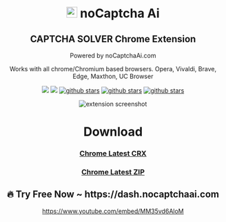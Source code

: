 <div align="center">

</p>
<h1><img src="https://user-images.githubusercontent.com/38348819/224522816-8bfba887-ffdd-4180-bbe3-1e3b6f5c5b41.png" alt="Logo" width="25" />
 noCaptcha Ai</h1>
<h2>CAPTCHA SOLVER Chrome Extension</h2>
<p>Powered by noCaptchaAi.com</p>
<p>Works with all chrome/Chromium based browsers. Opera, Vivaldi, Brave, Edge, Maxthon, UC Browser</p>
<p>
<a href="https://t.me/noCaptchaAi" target="_blank"><img src="https://img.shields.io/badge/Telegram-2CA5E0?style=for-the-badge&logo=telegram&logoColor=white"></a>
<a href="https://discord.gg/E7FfzhZqzA" target="_blank"><img src="https://img.shields.io/badge/Discord-7289DA?style=for-the-badge&logo=discord&logoColor=white"></a>
<a href="https://github.com/shimuldn/qCaptchaSolverApi/"><img alt="github stars" src="https://img.shields.io/github/stars/shimuldn/qCaptchaSolverApi?style=for-the-badge"></a>
<a href="https://nocaptchaai.com/software"><img alt="github stars" src="https://img.shields.io/npm/v/nocaptchaai-puppeteer?label=npm-puppeteer-solver&style=for-the-badge"></a>
<a href="https://nocaptchaai.com/software"><img alt="github stars" src="https://img.shields.io/npm/v/nocaptchasolver?label=npm-selenium-solver&style=for-the-badge"></a>
</p>

![extension screenshot](https://github.com/user-attachments/assets/944eee91-e57c-44c2-a384-b4bf8b4567de)

# Download

### [Chrome Latest CRX](https://github.com/noCaptchaAi/chrome-extension/releases/latest)
### [Chrome Latest ZIP](https://github.com/noCaptchaAi/chrome-extension/releases/latest)

<h2 align="center">
🔥 Try Free Now ~ https://dash.nocaptchaai.com
</h2>

https://www.youtube.com/embed/MM35vd6AloM

